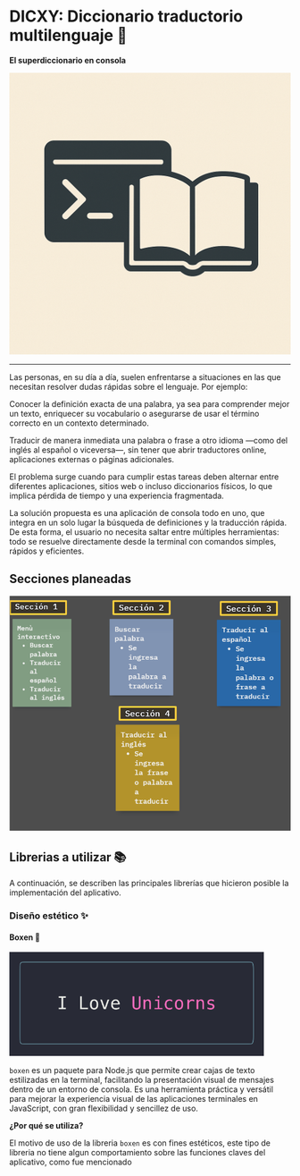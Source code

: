 # DICXY: Diccionario traductorio multilenguaje 📖

**El superdiccionario en consola**

![imagen_DICVY](./Readme_images/console-dictionary_logo.png)

<hr>

Las personas, en su día a día, suelen enfrentarse a situaciones en las que necesitan resolver dudas rápidas sobre el lenguaje.
Por ejemplo:

Conocer la definición exacta de una palabra, ya sea para comprender mejor un texto, enriquecer su vocabulario o asegurarse de usar el término correcto en un contexto determinado.

Traducir de manera inmediata una palabra o frase a otro idioma —como del inglés al español o viceversa—, sin tener que abrir traductores online, aplicaciones externas o páginas adicionales.

El problema surge cuando para cumplir estas tareas deben alternar entre diferentes aplicaciones, sitios web o incluso diccionarios físicos, lo que implica pérdida de tiempo y una experiencia fragmentada.

La solución propuesta es una aplicación de consola todo en uno, que integra en un solo lugar la búsqueda de definiciones y la traducción rápida. De esta forma, el usuario no necesita saltar entre múltiples herramientas: todo se resuelve directamente desde la terminal con comandos simples, rápidos y eficientes.

## Secciones planeadas

![sections_image](./Readme_images/sections_image.png)

## Librerias a utilizar 📚

A continuación, se describen las principales librerías que hicieron posible la implementación del aplicativo.

### Diseño estético ✨

#### Boxen 🧰

![boxen_image](./Readme_images/boxen_image.png)

`boxen` es un paquete para Node.js que permite crear cajas de texto estilizadas en la terminal, facilitando la presentación visual de mensajes dentro de un entorno de consola. Es una herramienta práctica y versátil para mejorar la experiencia visual de las aplicaciones terminales en JavaScript, con gran flexibilidad y sencillez de uso.

**¿Por qué se utiliza?**

El motivo de uso de la libreria `boxen` es con fines estéticos, este tipo de libreria no tiene algun comportamiento sobre las funciones claves del aplicativo, como fue mencionado 